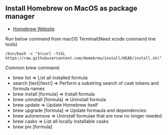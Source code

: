 ## Install Homebrew on MacOS as package manager

* [Homebrew Website](https://brew.sh/)

Run below command from macOS Terminal(Need xcode command line tools)

```shell
/bin/bash -c "$(curl -fsSL https://raw.githubusercontent.com/Homebrew/install/HEAD/install.sh)"
```

Common brew command:
- brew list => List all installed formula
- search [text|/text/] => Perform a substring search of cask tokens and formula names
- brew install [formula] => Install formula
- brew uninstall [formula] => Uninstall formula
- brew update => Update Homebrew itself
- brew upgrade [formula] => Update formaula and dependencies
- brew autoremove => Uninstall formulae that are now no longer needed.
- brew casks => List all locally installable casks
- brew pin [formula]
